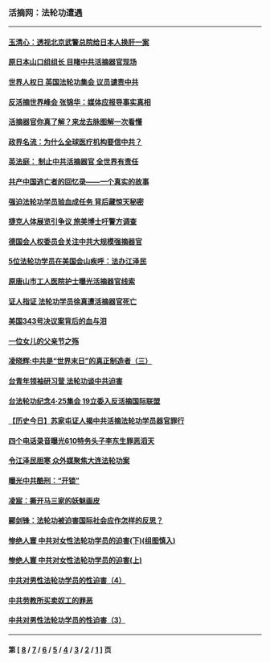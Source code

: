 ### 活摘网：法轮功遭遇
---
#### [玉清心：透视北京武警总院给日本人换肝一案](../../pages/nf5881/n13771978.md?02270430) 
#### [原日本山口组组长 目睹中共活摘器官现场](../../pages/nf5881/n13767360.md?02270430) 
#### [世界人权日 英国法轮功集会 议员谴责中共](../../pages/nf5881/n13431763.md?02270430) 
#### [反活摘世界峰会 张锦华：媒体应报导事实真相](../../pages/nf5881/n13278502.md?02270430) 
#### [活摘器官你真了解？来龙去脉图解一次看懂](../../pages/nf5881/n13013820.md?02270430) 
#### [政界名流：为什么全球医疗机构要信中共？](../../pages/nf5881/n11945479.md?02270430) 
#### [英法庭： 制止中共活摘器官 全世界有责任](../../pages/nf5881/n11330691.md?02270430) 
#### [共产中国逃亡者的回忆录——一个真实的故事](../../pages/nf5881/n10918649.md?02270430) 
#### [强迫法轮功学员验血成任务 背后藏惊天秘密](../../pages/nf5881/n4252384.md?02270430) 
#### [捷克人体展览引争议 旅美博士吁警方调查](../../pages/nf5881/n9429187.md?02270430) 
#### [德国会人权委员会关注中共大规模强摘器官](../../pages/nf5881/n8418950.md?02270430) 
#### [5位法轮功学员在美国会山疾呼：法办江泽民](../../pages/nf5881/n8101519.md?02270430) 
#### [原唐山市工人医院护士曝光活摘器官线索](../../pages/nf5881/n8076384.md?02270430) 
#### [证人指证 法轮功学员徐真遭活摘器官死亡](../../pages/nf5881/n8042467.md?02270430) 
#### [美国343号决议案背后的血与泪](../../pages/nf5881/n8020684.md?02270430) 
#### [一位女儿的父亲节之殇](../../pages/nf5881/n8014122.md?02270430) 
#### [凌晓辉:中共是“世界末日”的真正制造者（三）](../../pages/nf5881/n4210333.md?02270430) 
#### [台青年领袖研习营 法轮功谈中共迫害](../../pages/nf5881/n4141857.md?02270430) 
#### [台法轮功纪念4‧25集会 19立委入反活摘国际联盟](../../pages/nf5881/n4141821.md?02270430) 
#### [【历史今日】苏家屯证人揭中共活摘法轮功学员器官罪行](../../pages/nf5881/n4135912.md?02270430) 
#### [四个电话录音曝光610特务头子李东生罪恶滔天](../../pages/nf5881/n4040060.md?02270430) 
#### [令江泽民胆寒 众外媒聚焦大连法轮功案](../../pages/nf5881/n3932671.md?02270430) 
#### [曝光中共酷刑：“开锁”](../../pages/nf5881/n3889373.md?02270430) 
#### [凌宸：撕开马三家的妖魅画皮](../../pages/nf5881/n3849369.md?02270430) 
#### [郦剑锋：法轮功被迫害国际社会应作怎样的反思？](../../pages/nf5881/n3824560.md?02270430) 
#### [惨绝人寰 中共对女性法轮功学员的迫害(下)(组图慎入)](../../pages/nf5881/n3816285.md?02270430) 
#### [惨绝人寰 中共对女性法轮功学员的迫害(上)](../../pages/nf5881/n3815374.md?02270430) 
#### [中共对男性法轮功学员的性迫害（4）](../../pages/nf5881/n3769144.md?02270430) 
#### [中共劳教所买卖奴工的罪恶](../../pages/nf5881/n3769378.md?02270430) 
#### [中共对男性法轮功学员的性迫害（3）](../../pages/nf5881/n3768231.md?02270430) 

---
#### 第 [ [8](./8.md?02270430) / [7](./7.md?02270430) / [6](./6.md?02270430) / [5](./5.md?02270430) / [4](./4.md?02270430) / [3](./3.md?02270430) / [2](./2.md?02270430) / [1](./1.md?02270430) ] 页
